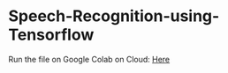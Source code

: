 # Speech-Recognition-using-Tensorflow

Run the file on Google Colab on Cloud: [Here](https://colab.research.google.com/drive/17nzoly5Alc8oNO7bp1KG7skkoxXqFdqg?usp=sharing)
